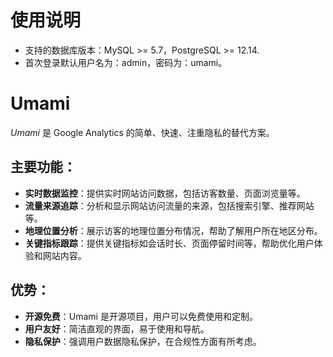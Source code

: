 # 使用说明
- 支持的数据库版本：MySQL >= 5.7，PostgreSQL >= 12.14.
- 首次登录默认用户名为：admin，密码为：umami。

# Umami

*Umami* 是 Google Analytics 的简单、快速、注重隐私的替代方案。

## 主要功能：

- **实时数据监控**：提供实时网站访问数据，包括访客数量、页面浏览量等。
- **流量来源追踪**：分析和显示网站访问流量的来源，包括搜索引擎、推荐网站等。
- **地理位置分析**：展示访客的地理位置分布情况，帮助了解用户所在地区分布。
- **关键指标跟踪**：提供关键指标如会话时长、页面停留时间等，帮助优化用户体验和网站内容。

## 优势：

- **开源免费**：Umami 是开源项目，用户可以免费使用和定制。
- **用户友好**：简洁直观的界面，易于使用和导航。
- **隐私保护**：强调用户数据隐私保护，在合规性方面有所考虑。

